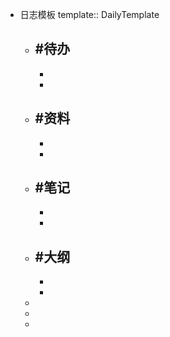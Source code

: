 - 日志模板
  template:: DailyTemplate
	- #待办
		-
		-
		-
	- #资料
		-
		-
		-
	- #笔记
		-
		-
		-
	- #大纲
		-
		-
		-
	-
	-
	-